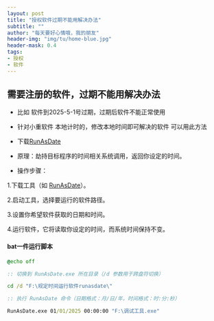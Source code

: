 ```yaml
---
layout: post
title: "授权软件过期不能用解决办法"
subtitle: ""
author: "每天要好心情哦，我的朋友"
header-img: "img/tu/home-blue.jpg"
header-mask: 0.4
tags:
- 授权
- 软件
---
```

## 需要注册的软件，过期不能用解决办法

- 比如 软件到2025-5-1号过期，过期后软件不能正常使用

- 针对小重软件 本地计时的，修改本地时间即可解决的软件 可以用此方法

- 下载[RunAsDate](https://www.nirsoft.net/utils/run_as_date.html)

- 原理：劫持目标程序的时间相关系统调用，返回你设定的时间。

- 操作步骤：

1.下载工具（如 [RunAsDate](https://www.nirsoft.net/utils/run_as_date.html)）。

2.启动工具，选择要运行的软件路径。

3.设置你希望软件获取的日期和时间。

4.运行软件，它将读取你设定的时间，而系统时间保持不变。

#### bat一件运行脚本

```bat
@echo off

:: 切换到 RunAsDate.exe 所在目录（/d 参数用于跨盘符切换）

cd /d "F:\规定时间运行软件runasdate\"

:: 执行 RunAsDate 命令（日期格式：月/日/年，时间格式：时:分:秒）

RunAsDate.exe 01/01/2025 00:00:00 "F:\调试工具.exe"
```
